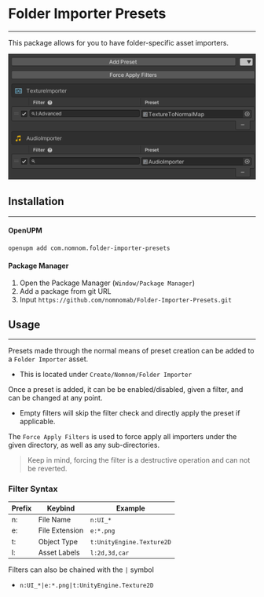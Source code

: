 # Folder Importer Presets

---
This package allows for you to have folder-specific asset importers.

![Preview png](Assets~/preview.png)

## Installation

---
#### OpenUPM
```
openupm add com.nomnom.folder-importer-presets
```

#### Package Manager
1. Open the Package Manager (`Window/Package Manager`)
2. Add a package from git URL
3. Input `https://github.com/nomnomab/Folder-Importer-Presets.git`

## Usage

---

Presets made through the normal means of preset creation can be added to a `Folder Importer` asset.
- This is located under `Create/Nomnom/Folder Importer`

Once a preset is added, it can be be enabled/disabled, given a filter, and can be changed at any point.
- Empty filters will skip the filter check and directly apply the preset if applicable.

The `Force Apply Filters` is used to force apply all importers under the given directory, as well as any sub-directories.
> Keep in mind, forcing the filter is a destructive operation and can not be reverted.

### Filter Syntax

| Prefix | Keybind | Example |
  |---|---|---|
| n: | File Name | `n:UI_*` |
| e: | File Extension | `e:*.png` |
| t: | Object Type | `t:UnityEngine.Texture2D` |
| l: | Asset Labels | `l:2d,3d,car` |

Filters can also be chained with the `|` symbol
- `n:UI_*|e:*.png|t:UnityEngine.Texture2D`